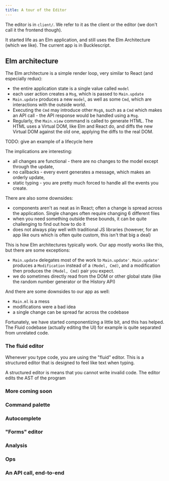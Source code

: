 ```yaml
---
title: A tour of the Editor
---
```


The editor is in `client/`. We refer to it as the client or the editor (we don't call it the frontend though).

It started life as an Elm application, and still
uses the Elm Architecture (which we like). The current app is in Bucklescript.

## Elm architecture

The Elm architecture is a simple render loop, very similar to React (and especially redux):

- the entire application state is a single value called `model`
- each user action creates a `Msg`, which is passed to `Main.update`
- `Main.update` produces a new `model`, as well as some `Cmd`, which are interactions with the outside world.
- Executing the `Cmd` may introduce other `Msg`s, such as a `Cmd` which makes an API call - the API response would be handled using a `Msg`.
- Regularly, the `Main.view` command is called to generate HTML. The HTML uses a Virtual DOM, like Elm and React do, and diffs the new Virtual DOM against the old one, applying the diffs to the real DOM.

TODO: give an example of a lifecycle here

The implications are interesting:

- all changes are functional - there are no changes to the model except through the update,
- no callbacks - every event generates a message, which makes an orderly update,
- static typing - you are pretty much forced to handle all the events you create.

There are also some downsides:

- components aren't as neat as in React; often a change is spread across the application. Single changes often require changing 6 different files
- when you need something outside these bounds, it can be quite challenging to find out how to do it
- does not always play well with traditional JS libraries (however, for an app like ours which is often quite custom, this isn't that big a deal)

This is how Elm architectures typically work. Our app mostly works like this, but there are some exceptions:

- `Main.update` delegates most of the work to `Main.update'`. `Main.update'` produces a `Modification` instead of a `(Model, Cmd)`, and a modification then produces the `(Model, Cmd)` pair you expect.
- we do sometimes directly read from the DOM or other global state (like the random number generator or the History API)

And there are some downsides to our app as well:

- `Main.ml` is a mess
- modifications were a bad idea
- a single change can be spread far across the codebase

Fortunately, we have started componentizing a little bit, and this has helped. The Fluid codebase (actually editing the UI) for example is quite separated from unrelated code.

### The fluid editor

Whenever you type code, you are using the "fluid" editor. This is a structured editor that is designed to feel like text when typing.

A structured editor is means that you cannot write invalid code. The editor edits the AST of the program

### More coming soon

### Command palette

### Autocomplete

### "Forms" editor

### Analysis

### Ops

### An API call, end-to-end
